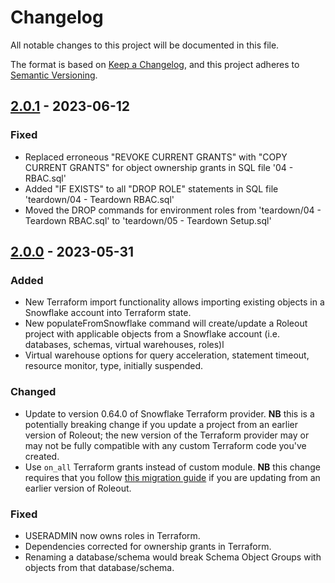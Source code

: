 # Changelog
All notable changes to this project will be documented in this file.

The format is based on [Keep a Changelog](https://keepachangelog.com/en/1.0.0/),
and this project adheres to [Semantic Versioning](https://semver.org/spec/v2.0.0.html).

## [2.0.1] - 2023-06-12
### Fixed
- Replaced erroneous "REVOKE CURRENT GRANTS" with "COPY CURRENT GRANTS" for object ownership grants in SQL file '04 - RBAC.sql'
- Added "IF EXISTS" to all "DROP ROLE" statements in SQL file 'teardown/04 - Teardown RBAC.sql'
- Moved the DROP commands for environment roles from 'teardown/04 - Teardown RBAC.sql' to 'teardown/05 - Teardown Setup.sql'
 
## [2.0.0] - 2023-05-31
### Added
- New Terraform import functionality allows importing existing objects in a Snowflake account into Terraform state.
- New populateFromSnowflake command will create/update a Roleout project with applicable objects from a Snowflake account
  (i.e. databases, schemas, virtual warehouses, roles)l
- Virtual warehouse options for query acceleration, statement timeout, resource monitor, type, initially suspended.

### Changed
- Update to version 0.64.0 of Snowflake Terraform provider. **NB** this is a potentially breaking change if you update
 a project from an earlier version of Roleout; the new version of the Terraform provider may or may not be fully compatible with any
 custom Terraform code you've created.
- Use `on_all` Terraform grants instead of custom module. **NB** this change requires that you follow [this migration guide](https://github.com/Snowflake-Labs/roleout/wiki/Migration)
  if you are updating from an earlier version of Roleout.

### Fixed
- USERADMIN now owns roles in Terraform.
- Dependencies corrected for ownership grants in Terraform.
- Renaming a database/schema would break Schema Object Groups with objects from that database/schema.

[2.0.1]: https://github.com/Snowflake-Labs/roleout/compare/v2.0.0...v2.0.1
[2.0.0]: https://github.com/Snowflake-Labs/roleout/compare/v1.8.0...v2.0.0